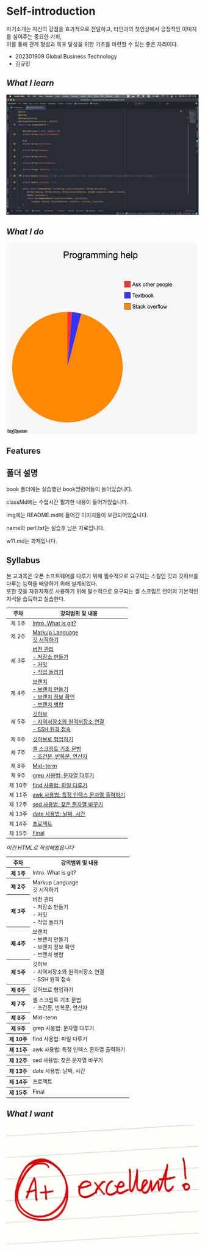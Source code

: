 # Self-introduction
자기소개는 자신의 강점을 효과적으로 전달하고, 타인과의 첫인상에서 긍정적인 이미지를 심어주는 중요한 기회, </br>
이를 통해 관계 형성과 목표 달성을 위한 기초를 마련할 수 있는 좋은 자리이다.

 - 202301909 Global Business Technology
 - 김규민

## *What I learn*
<img src="./img/img.png" alt="what i learn" />

## *What I do*
<img src="./img/op96es9026wy.png" alt="what i do" />

## Features

<h2>폴더 설명</h2>
<p>book 폴더에는 실습했던 book명령어들이 들어있습니다.</p>
<p>classMd에는 수업시간 필기한 내용이 들어가있습니다.</p>
<p>img에는 README.md에 들어간 이미지들이 보관되어있습니다.</p>
<p>name와 perl.txt는 실습후 남은 자료입니다.</p>
<p>w11.md는 과제입니다.</p>


## Syllabus

본 교과목은 오픈 소프트웨어를 다루기 위해 필수적으로 요구되는 스킬인 깃과 깃허브를 다루는 능력을 배양하기 위해 설계되었다.<br>
또한 깃을 자유자재로 사용하기 위해 필수적으로 요구되는 셸 스크립트 언어의 기본적인 지식을 습득하고 실습한다.


| 주차 | 강의범위 및 내용 |
| :---: | --- |
| 제 1주 |  [Intro. What is git?](./classMd/1w.md) |
| 제 2주 | [Markup Language<br>깃 시작하기](./classMd/2w.md)|
| 제 3주 | [버전 관리<br>- 저장소 만들기<br>- 커밋<br>- 작업 돌리기](./classMd/3w.md)  |
| 제 4주 | 	[브랜치<br>- 브랜치 만들기<br>- 브랜치 정보 확인<br>- 브랜치 병합](./classMd/4w.md)  |
| 제 5주 |	 [깃허브<br>- 지역저장소와 원격저장소 연결<br>- SSH 원격 접속 ](./classMd/5w.md) |
| 제 6주 | [깃허브로 협업하기](./classMd/6w.md) |
| 제 7주 | [셸 스크립트 기초 문법<br>- 조건문, 반복문, 연산자 ](./classMd/7w.md)|
| 제 8주 | [Mid-term](./classMd/8w.md) |
| 제 9주 | [grep 사용법: 문자열 다루기](./classMd/9w.md) |
| 제 10주 | 	[find 사용법: 파일 다루기](./classMd/10w.md) |
| 제 11주 | [awk 사용법: 특정 인텍스 문자열 출력하기](./classMd/111w.md) |
| 제 12주 | [sed 사용법: 찾은 문자열 바꾸기](./classMd/12w.md) |
| 제 13주 | [date 사용법: 날짜, 시간](./classMd/13w.md) |
| 제 14주 | [프로젝트](./classMd/14w.md) |
| 제 15주 | [Final](./classMd/15w.md) |

*이건 HTML로 작성해봤읍니다*
<table>
  <tr>
    <th scope="row">주차</th>
    <th scope="row">강의범위 및 내용</th>
  </tr>
  <tr>
    <th scope="row">제 1주</th>
    <td>Intro. What is git?&nbsp;</td>
  </tr>
  <tr>
    <th scope="row">제 2주</th>
    <td>Markup Language<br>깃 시작하기&nbsp;</td>
  </tr>
  <tr>
    <th scope="row">제 3주</th>
    <td>버전 관리<br>- 저장소 만들기<br>- 커밋 <br>- 작업 돌리기&nbsp;</td>
  </tr>
  <tr>
    <th scope="row">제 4주</th>
    <td>브랜치<br>- 브랜치 만들기<br>- 브랜치 정보 확인<br>- 브랜치 병합&nbsp;</td>
  </tr>
  <tr>
    <th scope="row">제 5주</th>
    <td>깃허브<br>- 지역저장소와 원격저장소 연결<br>- SSH 원격 접속&nbsp;</td>
  </tr>
  <tr>
    <th scope="row">제 6주</th>
    <td>깃허브로 협업하기&nbsp;</td>
  </tr>
  <tr>
    <th scope="row">제 7주</th>
    <td>셸 스크립트 기초 문법<br>- 조건문, 반복문, 연산자&nbsp;</td>
  </tr>
  <tr>
    <th scope="row">제 8주</th>
    <td>Mid-term&nbsp;</td>
  </tr>
  <tr>
    <th scope="row">제 9주</th>
    <td>grep 사용법: 문자열 다루기&nbsp;</td>
  </tr>
  <tr>
    <th scope="row">제 10주</th>
    <td>find 사용법: 파일 다루기&nbsp;</td>
  </tr>
  <tr>
    <th scope="row">제 11주</th>
    <td>awk 사용법: 특정 인텍스 문자열 출력하기&nbsp;</td>
  </tr>
  <tr>
    <th scope="row">제 12주</th>
    <td>sed 사용법: 찾은 문자열 바꾸기&nbsp;</td>
  </tr>
  <tr>
    <th scope="row">제 13주</th>
    <td>date 사용법: 날짜, 시간&nbsp;</td>
  </tr>
  <tr>
    <th scope="row">제 14주</th>
    <td>프로젝트&nbsp;</td>
  </tr>
  <tr>
    <th scope="row">제 15주</th>
    <td>Final&nbsp;</td>
  </tr>
</table>

## *What I want*
<img src="./img/2637194552532A800D.jpeg" alt="what i want" />